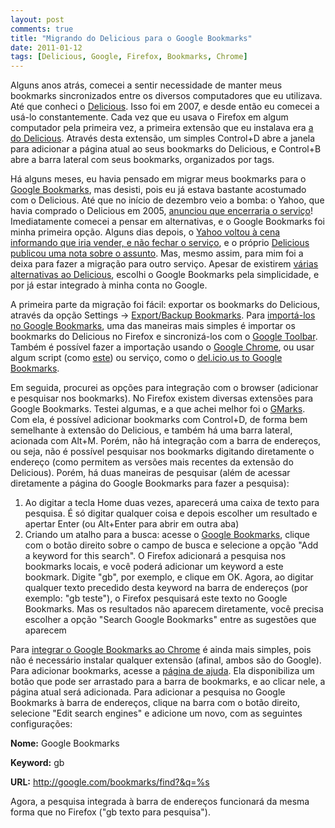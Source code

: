```yaml
---
layout: post
comments: true
title: "Migrando do Delicious para o Google Bookmarks"
date: 2011-01-12
tags: [Delicious, Google, Firefox, Bookmarks, Chrome]
---
```

Alguns anos atrás, comecei a sentir necessidade de manter meus bookmarks sincronizados entre os diversos computadores que eu utilizava. Até que conheci o [Delicious](http://www.delicious.com). Isso foi em 2007, e desde então eu comecei a usá-lo constantemente. Cada vez que eu usava o Firefox em algum computador pela primeira vez, a primeira extensão que eu instalava era [a do Delicious](https://addons.mozilla.org/en-US/firefox/addon/3615/). Através desta extensão, um simples Control+D abre a janela para adicionar a página atual ao seus bookmarks do Delicious, e Control+B abre a barra lateral com seus bookmarks, organizados por tags.

Há alguns meses, eu havia pensado em migrar meus bookmarks para o [Google Bookmarks](http://www.google.com/bookmarks), mas desisti, pois eu já estava bastante acostumado com o Delicious. Até que no início de dezembro veio a bomba: o Yahoo, que havia comprado o Delicious em 2005, [anunciou que encerraria o serviço](http://techcrunch.com/2010/12/16/is-yahoo-shutting-down-del-icio-us/)! Imediatamente comecei a pensar em alternativas, e o Google Bookmarks foi minha primeira opção. Alguns dias depois, o [Yahoo voltou à cena informando que iria vender, e não fechar o serviço](http://techcrunch.com/2010/12/17/yahoo-trying-to-sell-del-icio-us-not-to-shut-it-down/), e o próprio [Delicious publicou uma nota sobre o assunto](http://blog.delicious.com/blog/2010/12/whats-next-for-delicious.html). Mas, mesmo assim, para mim foi a deixa para fazer a migração para outro serviço. Apesar de existirem [várias alternativas ao Delicious](http://bookshop.livejournal.com/1080038.html), escolhi o Google Bookmarks pela simplicidade, e por já estar integrado à minha conta no Google.

A primeira parte da migração foi fácil: exportar os bookmarks do Delicious, através da opção Settings -> [Export/Backup Bookmarks](https://secure.delicious.com/settings/bookmarks/export). Para [importá-los no Google Bookmarks](http://www.google.com/support/bookmarks/bin/answer.py?answer=178166), uma das maneiras mais simples é importar os bookmarks do Delicious no Firefox e sincronizá-los com o [Google Toolbar](http://www.toolbar.google.com/). Também é possível fazer a importação usando o [Google Chrome](http://www.google.com/chrome), ou usar algum script (como [este](http://blog.darkhax.com/2010/12/16/import-delicious-to-google-bookmarks)) ou serviço, como o [del.icio.us to Google Bookmarks](http://delicious-export.appspot.com/).

Em seguida, procurei as opções para integração com o browser (adicionar e pesquisar nos bookmarks). No Firefox existem diversas extensões para Google Bookmarks. Testei algumas, e a que achei melhor foi o [GMarks](https://addons.mozilla.org/pt-BR/firefox/addon/2888/). Com ela, é possível adicionar bookmarks com Control+D, de forma bem semelhante à extensão do Delicious, e também há uma barra lateral, acionada com Alt+M. Porém, não há integração com a barra de endereços, ou seja, não é possível pesquisar nos bookmarks digitando diretamente o endereço (como permitem as versões mais recentes da extensão do Delicious). Porém, há duas maneiras de pesquisar (além de acessar diretamente a página do Google Bookmarks para fazer a pesquisa):

1. Ao digitar a tecla Home duas vezes, aparecerá uma caixa de texto para pesquisa. É só digitar qualquer coisa e depois escolher um resultado e apertar Enter (ou Alt+Enter para abrir em outra aba)
1. Criando um atalho para a busca: acesse o [Google Bookmarks](https://www.google.com/bookmarks), clique com o botão direito sobre o campo de busca e selecione a opção "Add a keyword for this search". O Firefox adicionará a pesquisa nos bookmarks locais, e você poderá adicionar um keyword a este bookmark. Digite "gb", por exemplo, e clique em OK. Agora, ao digitar qualquer texto precedido desta keyword na barra de endereços (por exemplo: "gb teste"), o Firefox pesquisará este texto no Google Bookmarks. Mas os resultados não aparecem diretamente, você precisa escolher a opção "Search Google Bookmarks" entre as sugestões que aparecem

Para [integrar o Google Bookmarks ao Chrome](http://metaed.blogspot.com/2008/12/using-google-bookmarks-in-google-chrome.html) é ainda mais simples, pois não é necessário instalar qualquer extensão (afinal, ambos são do Google). Para adicionar bookmarks, acesse a [página de ajuda](http://www.google.com/support/chrome/bin/answer.py?hl=en&answer=100215). Ela disponibiliza um botão que pode ser arrastado para a barra de bookmarks, e ao clicar nele, a página atual será adicionada. Para adicionar a pesquisa no Google Bookmarks à barra de endereços, clique na barra com o botão direito, selecione "Edit search engines" e adicione um novo, com as seguintes configurações:

**Nome:** Google Bookmarks

**Keyword:** gb

**URL:** http://google.com/bookmarks/find?&q=%s

Agora, a pesquisa integrada à barra de endereços funcionará da mesma forma que no Firefox ("gb texto para pesquisa").
